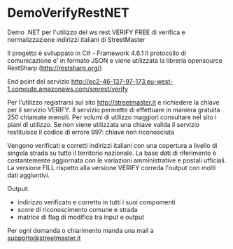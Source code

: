 # DemoVerifyRestNET
Demo .NET per l'utilizzo del ws rest VERIFY FREE di verifica e normalizzazione indirizzi italiani di StreetMaster

Il progetto è sviluppato in C# - Framework 4.6.1
Il protocollo di comunicazione e' in formato JSON e viene utilizzata la libreria opensource RestSharp (http://restsharp.org/)

End point del servizio 
     http://ec2-46-137-97-173.eu-west-1.compute.amazonaws.com/smrest/verify

Per l'utilizzo registrarsi sul sito http://streetmaster.it e richiedere la chiave per il servizio VERIFY.
Il servizio permette di effettuare in maniera gratuita 250 chiamate mensili. 
Per volumi di utilizzo maggiori consultare nel sito i piani di utilizzo.
Se non viene utilizzata una chiave valida il servizio restituisce il codice di errore 997: chiave non riconosciuta

Vengono verificati e corretti indirizzi italiani con una copertura a livello di singola strada su tutto il territorio nazionale.
La base dati di riferimento è costantemente aggiornata con le variazioni amministrative e postali ufficiali.
La versione FILL rispetto alla versione VERIFY correda l'output con molti dati aggiuntivi.
  
Output:
  - indirizzo verificato e corretto in tutti i suoi compomenti
  - score di riconoscimento comune e strada
  - matrice di flag di modifica tra input e output

Per ogni domanda o chiarimento manda una mail a supporto@streetmaster.it
